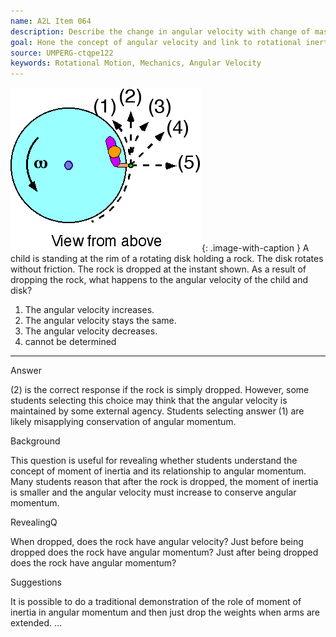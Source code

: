 ```yaml
---
name: A2L Item 064
description: Describe the change in angular velocity with change of mass.
goal: Hone the concept of angular velocity and link to rotational inertia and angular momentum
source: UMPERG-ctqpe122
keywords: Rotational Motion, Mechanics, Angular Velocity
---
```


![Item064_fig1.gif](../images/Item064_fig1.gif){: .image-with-caption } 
A child is standing at the rim of a
rotating disk holding a rock.  The disk rotates without friction.  The
rock is dropped at the instant shown.  As a result of dropping the rock,
what happens to the angular velocity of the child and disk?

1. The angular velocity increases.
2. The angular velocity stays the same.
3. The angular velocity decreases.
4. cannot be determined


<hr/>

Answer

(2) is the correct response if the rock is simply dropped. However, some
students selecting this choice may think that the angular velocity is
maintained by some external agency. Students selecting answer (1) are
likely misapplying conservation of angular momentum.

Background

This question is useful for revealing whether students understand the
concept of moment of inertia and its relationship to angular momentum.
Many students reason that after the rock is dropped, the moment of
inertia is smaller and the angular velocity must increase to conserve
angular momentum.

RevealingQ

When dropped, does the rock have angular velocity? Just before being
dropped does the rock have angular momentum? Just after being dropped
does the rock have angular momentum?

Suggestions

It is possible to do a traditional demonstration of the role of moment
of inertia in angular momentum and then just drop the weights when arms
are extended.
...
